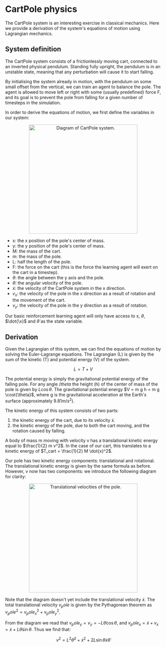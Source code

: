 # CartPole physics

The CartPole system is an interesting exercise in classical mechanics. Here we provide a derivation of the system's equations of motion using Lagrangian mechanics.

## System definition

The CartPole system consists of a frictionlessly moving cart, connected to an inverted physical pendulum. Standing fully upright, the pendulum is in an unstable state, meaning that any perturbation will cause it to start falling.

By initialising the system already in motion, with the pendulum on some small offset from the vertical, we can train an agent to balance the pole. The agent is allowed to move left or right with some (usually predefined) force F, and its goal is to prevent the pole from falling for a given number of timesteps in the simulation.

In order to derive the equations of motion, we first define the variables in our system:

<p align="center">
  <img src="images/CartPole.png" width="350" title="Diagram of CartPole system.">
</p>

- x: the x position of the pole's center of mass.
- y: the y position of the pole's center of mass.
- M: the mass of the cart.
- m: the mass of the pole.
- L: half the length of the pole.
- F: the force on the cart (this is the force the learning agent will exert on the cart in a timestep).
- $\theta$: the angle between the y axis and the pole.
- $\dot{\theta}$: the angular velocity of the pole.
- $\dot{x}$: the velocity of the CartPole system in the x direction.
- $v_x$: the velocity of the pole in the x direction as a result of rotation and the movement of the cart.
- $v_y$: the velocity of the pole in the y direction as a result of rotation.

Our basic reinforcement learning agent will only have access to x, $\theta$, $\dot{\x}$ and $\dot{\theta}$ as the state variable.

## Derivation 

Given the Lagrangian of this system, we can find the equations of motion by solving the Euler-Lagrange equations. The Lagrangian (L) is given by the sum of the kinetic (T) and potential energy (V) of the system.

$$ L = T + V $$

The potential energy is simply the gravitational potential energy of the falling pole. For any angle $/theta$ the height (h) of the center of mass of the pole is given by $L \cos{\theta}$. The gravitational potential energy $V = m g h = m g \cost{\theta}$, where g is the  gravitational acceleration at the Earth's surface (approximately $9.81 m / s^2$).

The kinetic energy of this system consists of two parts:
1) the kinetic energy of the cart, due to its velocity $\dot{x}$.
2) the kinetic energy of the pole, due to both the cart moving, and the rotation caused by falling.

A body of mass m moving with velocity v has a translational kinetic energy equal to $\frac{1}{2} m v^2$. In the case of our cart, this translates to a kinetic energy of $T_cart = \frac{1}{2} M \dot{x}^2$.

Our pole has two kinetic energy components: translational and rotational. The translational kinetic energy is given by the same formula as before. However, v now has two components: we introduce the following diagram for clarity:

<p align="center">
  <img src="images/PoleVs.png" width="350" title="Translational velocities of the pole.">
</p>

Note that the diagram doesn't yet include the translational velocity $\dot{x}$. The total translational velocity $v_pole$ is given by the Pythagorean theorem as $v_pole^2 = v_pole_x^2 + v_pole_y^2$. 

From the diagram we read that $v_pole_y = v_y = - L \dot{\theta} \cos{\theta}$, and $v_pole_x = \dot{x} + v_x = \dot{x} + L \dot{\theta} \sin{\theta}$. Thus we find that:

$$v^2 = L^2 \dot{\theta}^2 + \dot{x}^2 + 2 L \sin{\theta} \dot{x} \dot{\theta}$$